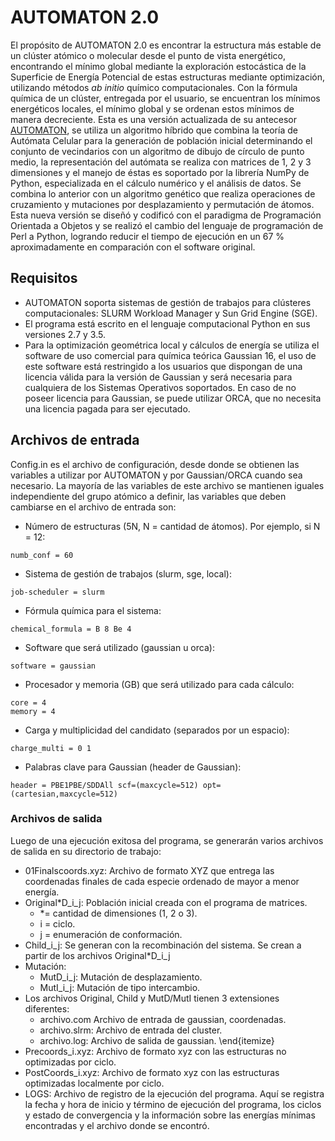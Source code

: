 # AUTOMATON 2.0
El propósito de AUTOMATON 2.0 es encontrar la estructura más estable de un clúster atómico o molecular desde el punto de vista energético, encontrando el mínimo global mediante la exploración estocástica de la Superficie de Energía Potencial de estas estructuras mediante optimización, utilizando métodos *ab initio* químico computacionales. Con la fórmula química de un clúster, entregada por el usuario, se encuentran los mínimos energéticos locales, el mínimo global y se ordenan estos mínimos de manera decreciente. Esta es una versión actualizada de su antecesor [AUTOMATON](https://github.com/HumanOsv/Automaton "AUTOMATON"), se utiliza un algoritmo híbrido que combina la teoría de Autómata Celular para la generación de población inicial determinando el conjunto de vecindarios con un algoritmo de dibujo de círculo de punto medio, la representación del autómata se realiza con matrices de 1, 2 y 3 dimensiones y el manejo de éstas es soportado por la librería NumPy de Python, especializada en el cálculo numérico y el análisis de datos. Se combina lo anterior con un algoritmo genético que realiza operaciones de cruzamiento y mutaciones por desplazamiento y permutación de átomos. Esta nueva versión se diseñó y codificó con el paradigma de Programación Orientada a Objetos y se realizó el cambio del lenguaje de programación de Perl a Python, logrando reducir el tiempo de ejecución en un 67 % aproximadamente en comparación con el software original.

## Requisitos
+ AUTOMATON soporta sistemas de gestión de trabajos para clústeres computacionales: SLURM Workload Manager y Sun Grid Engine (SGE).
+ El programa está escrito en el lenguaje computacional Python en sus versiones 2.7 y 3.5.
+ Para la optimización geométrica local y cálculos de energía se utiliza el software de uso comercial para química teórica Gaussian 16, el uso de este software está restringido a los usuarios que dispongan de una licencia válida para la versión de Gaussian y será necesaria para cualquiera de los Sistemas Operativos soportados. En caso de no poseer licencia para Gaussian, se puede utilizar ORCA, que no necesita una licencia pagada para ser ejecutado.

## Archivos de entrada
Config.in es el archivo de configuración, desde donde se obtienen las variables a utilizar por AUTOMATON y por Gaussian/ORCA cuando sea necesario. La mayoría de las variables de este archivo se mantienen iguales independiente del grupo atómico a definir, las variables que deben cambiarse en el archivo de entrada son:
+ Número de estructuras (5N, N = cantidad de átomos). Por ejemplo, si N = 12:
```plain
numb_conf = 60
```
+ Sistema de gestión de trabajos (slurm, sge, local):
```plain
job-scheduler = slurm
```
+ Fórmula química para el sistema:
```plain
chemical_formula = B 8 Be 4
```
+ Software que será utilizado (gaussian u orca):
```plain
software = gaussian
```
+ Procesador y memoria (GB) que será utilizado para cada cálculo:
```plain
core = 4 
memory = 4
```
+ Carga y multiplicidad del candidato (separados por un espacio):
```plain
charge_multi = 0 1
```
+ Palabras clave para Gaussian (header de Gaussian):
```
header = PBE1PBE/SDDAll scf=(maxcycle=512) opt=(cartesian,maxcycle=512)
```

### Archivos de salida
Luego de una ejecución exitosa del programa, se generarán varios archivos de salida en su directorio de trabajo:
+ 01Finalscoords.xyz: Archivo de formato XYZ que entrega las coordenadas finales de cada especie ordenado de mayor a menor energía.
+ Original\*D_i_j: Población inicial creada con el programa de matrices.
	+ \*= cantidad de dimensiones (1, 2 o 3).
	+ i = ciclo.
	+ j = enumeración de conformación.
+ Child_i_j: Se generan con la recombinación del sistema. Se crean a partir de los archivos Original*D_i_j
+ Mutación:
	+ MutD_i_j: Mutación de desplazamiento.
	+ MutI_i_j: Mutación de tipo intercambio.
+ Los archivos Original, Child y MutD/MutI tienen 3 extensiones diferentes:
	+ archivo.com Archivo de entrada de gaussian, coordenadas.
	+ archivo.slrm: Archivo de entrada del cluster.
	+ archivo.log: Archivo de salida de gaussian.
    \end{itemize}
+ Precoords_i.xyz: Archivo de formato xyz con las estructuras no optimizadas por ciclo.
+ PostCoords_i.xyz: Archivo de formato xyz con las estructuras optimizadas localmente por ciclo.
+ LOGS: Archivo de registro de la ejecución del programa. Aquí se registra la fecha y hora de inicio y término de ejecución del programa, los ciclos y estado de convergencia y la información sobre las energías mínimas encontradas y el archivo donde se encontró.
